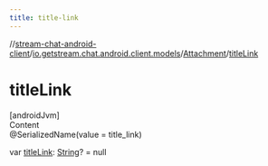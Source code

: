 ```yaml
---
title: title-link
---
```

//[stream-chat-android-client](../../../index.md)/[io.getstream.chat.android.client.models](../index.md)/[Attachment](index.md)/[titleLink](titleLink.md)



# titleLink  
[androidJvm]  
Content  
@SerializedName(value = title_link)  
  
var [titleLink](titleLink.md): [String](https://kotlinlang.org/api/latest/jvm/stdlib/kotlin/-string/index.html)? = null  




